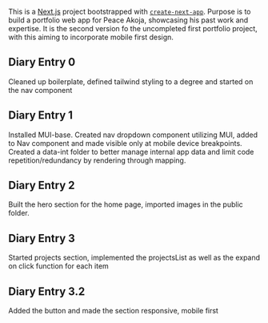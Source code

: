 This is a [Next.js](https://nextjs.org/) project bootstrapped with [`create-next-app`](https://github.com/vercel/next.js/tree/canary/packages/create-next-app). Purpose is to build a portfolio web app for Peace Akoja, showcasing his past work and expertise. It is the second version fo the uncompleted first portfolio project, with this aiming to incorporate mobile first design.

## Diary Entry 0
Cleaned up boilerplate, defined tailwind styling to a degree and started on the nav component

## Diary Entry 1
Installed MUI-base. Created nav dropdown component utilizing MUI, added to Nav component and made visible only at mobile device breakpoints. Created a data-int folder to better manage internal app data and limit code repetition/redundancy by rendering through mapping.

## Diary Entry 2
Built the hero section for the home page, imported images in the public folder. 

## Diary Entry 3
Started projects section, implemented the projectsList as well as the expand on click function for each item

## Diary Entry 3.2
Added the button and made the section responsive, mobile first


